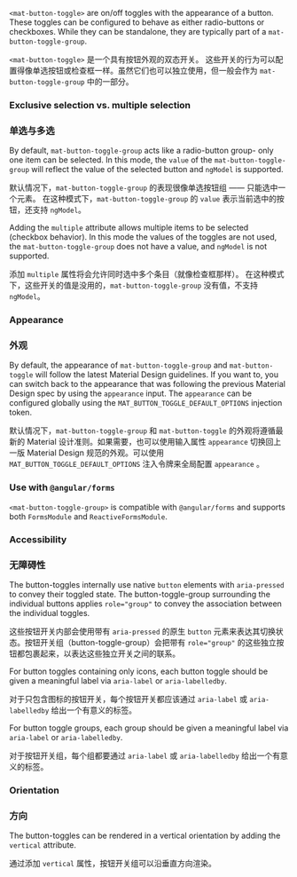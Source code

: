 `<mat-button-toggle>` are on/off toggles with the appearance of a button. These toggles can be
configured to behave as either radio-buttons or checkboxes. While they can be standalone, they are
typically part of a `mat-button-toggle-group`.

`<mat-button-toggle>` 是一个具有按钮外观的双态开关。
这些开关的行为可以配置得像单选按钮或检查框一样。虽然它们也可以独立使用，但一般会作为 `mat-button-toggle-group` 中的一部分。

<!-- example(button-toggle-overview) -->

### Exclusive selection vs. multiple selection

### 单选与多选

By default, `mat-button-toggle-group` acts like a radio-button group- only one item can be selected.
In this mode, the `value` of the `mat-button-toggle-group` will reflect the value of the selected
button and `ngModel` is supported.

默认情况下，`mat-button-toggle-group` 的表现很像单选按钮组 —— 只能选中一个元素。
在这种模式下，`mat-button-toggle-group` 的 `value` 表示当前选中的按钮，还支持 `ngModel`。 

Adding the `multiple` attribute allows multiple items to be selected (checkbox behavior). In this
mode the values of the toggles are not used, the `mat-button-toggle-group` does not have a value, 
and `ngModel` is not supported.

添加 `multiple` 属性将会允许同时选中多个条目（就像检查框那样）。
在这种模式下，这些开关的值是没用的，`mat-button-toggle-group` 没有值，不支持 `ngModel`。

### Appearance

### 外观

By default, the appearance of `mat-button-toggle-group` and `mat-button-toggle` will follow the
latest Material Design guidelines. If you want to, you can switch back to the appearance that was
following the previous Material Design spec by using the `appearance` input. The `appearance` can
be configured globally using the `MAT_BUTTON_TOGGLE_DEFAULT_OPTIONS` injection token.

默认情况下，`mat-button-toggle-group` 和 `mat-button-toggle` 的外观将遵循最新的 Material 设计准则。如果需要，也可以使用输入属性 `appearance` 切换回上一版 Material Design 规范的外观。可以使用 `MAT_BUTTON_TOGGLE_DEFAULT_OPTIONS` 注入令牌来全局配置 `appearance` 。

<!-- example(button-toggle-appearance) -->

### Use with `@angular/forms`
`<mat-button-toggle-group>` is compatible with `@angular/forms` and supports both `FormsModule`
and `ReactiveFormsModule`.

### Accessibility

### 无障碍性

The button-toggles internally use native `button` elements with `aria-pressed` to convey
their toggled state. The button-toggle-group surrounding the individual buttons applies
`role="group"` to convey the association between the individual toggles.

这些按钮开关内部会使用带有 `aria-pressed` 的原生 `button` 元素来表达其切换状态。按钮开关组（button-toggle-group）会把带有 `role="group"` 的这些独立按钮都包裹起来，以表达这些独立开关之间的联系。

For button toggles containing only icons, each button toggle should be given a meaningful label via
`aria-label` or `aria-labelledby`.

对于只包含图标的按钮开关，每个按钮开关都应该通过 `aria-label` 或 `aria-labelledby` 给出一个有意义的标签。 

For button toggle groups, each group should be given a meaningful label via `aria-label` or
`aria-labelledby`.

对于按钮开关组，每个组都要通过 `aria-label` 或 `aria-labelledby` 给出一个有意义的标签。

### Orientation

### 方向

The button-toggles can be rendered in a vertical orientation by adding the `vertical` attribute.

通过添加 `vertical` 属性，按钮开关组可以沿垂直方向渲染。
